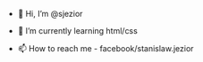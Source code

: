 - 👋 Hi, I’m @sjezior
<!-- - 👀 I’m interested in ... -->
- 🌱 I’m currently learning html/css
<!-- - 💞️ I’m looking to collaborate on ... -->
- 📫 How to reach me - facebook/stanislaw.jezior

<!---
sjezior/sjezior is a ✨ special ✨ repository because its `README.md` (this file) appears on your GitHub profile.
You can click the Preview link to take a look at your changes.
--->

